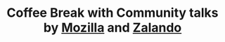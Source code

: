 ---
from: "16:00"
to: "16:30"
break: true
title: Coffee Break with Community talks by <a href="https://www.mozilla.org/">Mozilla</a> and <a href="https://jobs.zalando.com/tech/">Zalando</a>
sponsor: Zalando
address:
url:
speaker:

---